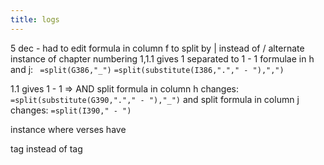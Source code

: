 ```yaml
---
title: logs
---
```


5 dec - had to edit formula in column f to split by | instead of /
alternate instance of chapter numbering
1,1.1 gives 1 separated to 1 - 1
formulae in h and j:
`  =split(G386,"_") `
` =split(substitute(I386,"."," - "),",") `



1.1 gives 1 - 1 =>
AND split formula in column h changes:
` =split(substitute(G390,"."," - "),"_") `
and split formula in column j changes:
` =split(I390," - ") `


instance where verses have <p> tag instead of <l> tag